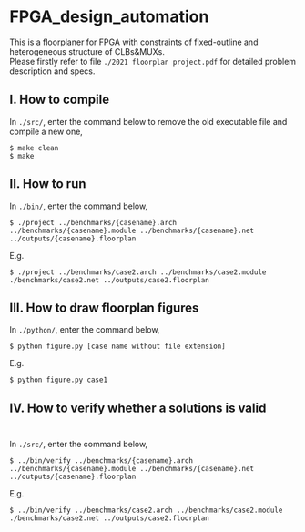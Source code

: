 # FPGA_design_automation

This is a floorplaner for FPGA with constraints of fixed-outline and heterogeneous structure of CLBs&MUXs.<br/>
Please firstly refer to file ```./2021 floorplan project.pdf``` for detailed problem description and specs.<br/>
## I. How to compile <br/>
In ```./src/```, enter the command below to remove the old executable file and compile a new one,
```
$ make clean
$ make 
```
## II. How to run <br/>
In ```./bin/```, enter the command below,
```
$ ./project ../benchmarks/{casename}.arch ../benchmarks/{casename}.module ../benchmarks/{casename}.net ../outputs/{casename}.floorplan
```
E.g. <br/>
```
$ ./project ../benchmarks/case2.arch ../benchmarks/case2.module ./benchmarks/case2.net ../outputs/case2.floorplan 
```
## III. How to draw floorplan figures <br/>
In ```./python/```, enter the command below,
```
$ python figure.py [case name without file extension]
```
E.g. <br/>
```
$ python figure.py case1
```
## IV. How to verify whether a solutions is valid <br/><br/>
In ```./src/```, enter the command below,
```
$ ../bin/verify ../benchmarks/{casename}.arch ../benchmarks/{casename}.module ../benchmarks/{casename}.net ../outputs/{casename}.floorplan
```
E.g. <br/>
```
$ ../bin/verify ../benchmarks/case2.arch ../benchmarks/case2.module ./benchmarks/case2.net ../outputs/case2.floorplan 
```
